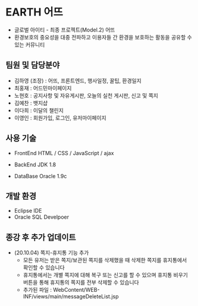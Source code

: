 # EARTH 어뜨
  - 글로벌 아이티 - 최종 프로젝트(Model.2) 어뜨
  - 환경보호의 중요성을 대중 전파하고 이용자들 간 환경을 보호하는 활동을 공유할 수 있는 커뮤니티
  
## 팀원 및 담당분야
  - 김하영 (조장) : 어뜨, 프론트엔드, 행사일정, 꿀팁, 환경일지 
  - 최홍재 : 어드민마이페이지
  - 노현호 : 공지사항 및 자유게시판, 오늘의 실천 게시판, 신고 및 쪽지
  - 김예찬 : 뱃지샵
  - 이다희 : 이달의 챌린지
  - 이영인 : 회원가입, 로그인, 유저마이페이지

## 사용 기술
  - FrontEnd
    HTML / CSS / JavaScript / ajax
    
  - BackEnd
    JDK 1.8
    
  - DataBase
    Oracle 1.9c
   
## 개발 환경
  - Eclipse IDE
  - Oracle SQL Develpoer
  

## 종강 후 추가 업데이트
  - (20.10.04) 쪽지-휴지통 기능 추가
    - 모든 유저는 받은 쪽지/보관된 쪽지를 삭제했을 때 삭제한 쪽지를 휴지통에서 확인할 수 있습니다
    - 휴지통에서는 개별 쪽지에 대해 복구 또는 신고를 할 수 있으며 휴지통 비우기 버튼을 통해 휴지통의 쪽지를 전부 삭제할 수 있습니다
    - 추가된 파일 : WebContent/WEB-INF/views/main/messageDeleteList.jsp
